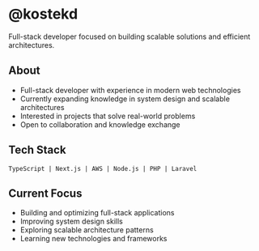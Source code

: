 # @kostekd

Full-stack developer focused on building scalable solutions and efficient architectures.

## About

- Full-stack developer with experience in modern web technologies
- Currently expanding knowledge in system design and scalable architectures
- Interested in projects that solve real-world problems
- Open to collaboration and knowledge exchange

## Tech Stack

```
TypeScript | Next.js | AWS | Node.js | PHP | Laravel
```

## Current Focus

- Building and optimizing full-stack applications
- Improving system design skills
- Exploring scalable architecture patterns
- Learning new technologies and frameworks


